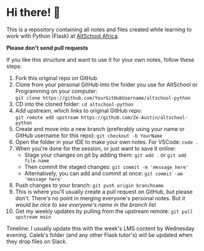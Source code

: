 # Hi there! :new_moon_with_face:

This is a repository containing all notes and files created while learning to work with Python (Flask) at [AltSchool Africa](https://altschoolafrica.com/schools/engineering).

**Please don't send pull requests**

If you like this structure and want to use it for your own notes, follow these steps: 

1. Fork this original repo on GitHub
2. Clone from your personal GitHub into the folder you use for AltSchool or Programming on your computer:  
    `git clone https://github.com/YourGitHubUsername/altschool-python`
4. CD into the cloned folder: `cd altschool-python`
5. Add upstream, which links to original GitHub repo:  
  `git remote add upstream https://github.com/Ze-Austin/altschool-python`
6. Create and move into a new branch (preferably using your name or GitHub username for this repo): `git checkout -b YourName`
7. Open the folder in your IDE to make your own notes. For VSCode: `code .`
8. When you're done for the session, or just want to save it online:
    - Stage your changes on git by adding them: `git add .` or `git add file.name`
    - Then commit the staged changes: `git commit -m 'message here'`
    - Alternatively, you can add and commit at once: `git commit -am 'message here'`
9. Push changes to your branch: `git push origin branchname`
10. This is where you'll usually create a pull request on GitHub, but please don't. There's no point in merging everyone's personal notes. But *it would be nice to see everyone's name in the branch list*
11. Get my weekly updates by pulling from the upstream remote: `git pull upstream main`

Timeline: I usually update this with the week's LMS content by Wednesday evening. Caleb's folder (and any other Flask tutor's) will be updated when they drop files on Slack.
